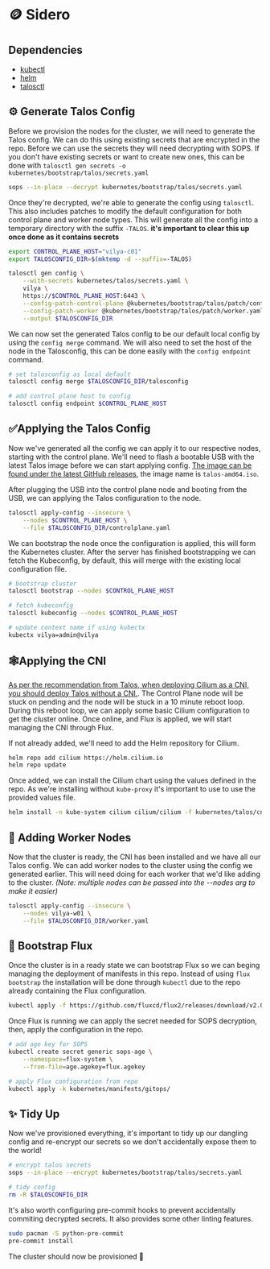 # 🪙 Sidero

## Dependencies

- [kubectl](https://kubernetes.io/docs/tasks/tools/install-kubectl-linux/)
- [helm](https://helm.sh/docs/helm/helm_install/)
- [talosctl](https://www.talos.dev/v1.4/learn-more/talosctl/)

## ⚙️ Generate Talos Config

Before we provision the nodes for the cluster, we will need to generate the Talos config. We can do this using existing secrets that are encrypted in the repo. Before we can use the secrets they will need decrypting with SOPS. If you don't have existing secrets or want to create new ones, this can be done with `talosctl gen secrets -o kubernetes/bootstrap/talos/secrets.yaml`

```bash
sops --in-place --decrypt kubernetes/bootstrap/talos/secrets.yaml
```

Once they're decrypted, we're able to generate the config using `talosctl`. This also includes patches to modify the default configuration for both control plane and worker node types. This will generate all the config into a temporary directory with the suffix `-TALOS`. **it's important to clear this up once done as it contains secrets**

```bash
export CONTROL_PLANE_HOST="vilya-c01"
export TALOSCONFIG_DIR=$(mktemp -d --suffix=-TALOS)

talosctl gen config \
    --with-secrets kubernetes/talos/secrets.yaml \
    vilya \
    https://$CONTROL_PLANE_HOST:6443 \
    --config-patch-control-plane @kubernetes/bootstrap/talos/patch/control-plane.yaml \
    --config-patch-worker @kubernetes/bootstrap/talos/patch/worker.yaml \
    --output $TALOSCONFIG_DIR
```

We can now set the generated Talos config to be our default local config by using the `config merge` command. We will also need to set the host of the node in the Talosconfig, this can be done easily with the `config endpoint` command.

```bash
# set talosconfig as local default
talosctl config merge $TALOSCONFIG_DIR/talosconfig

# add control plane host to config
talosctl config endpoint $CONTROL_PLANE_HOST
```

## ✅Applying the Talos Config

Now we've generated all the config we can apply it to our respective nodes, starting with the control plane. We'll need to flash a bootable USB with the latest Talos image before we can start applying config. [The image can be found under the latest GitHub releases](https://github.com/siderolabs/talos/releases/latest), the image name is `talos-amd64.iso`.

After plugging the USB into the control plane node and booting from the USB, we can applying the Talos configuration to the node.

```bash
talosctl apply-config --insecure \
    --nodes $CONTROL_PLANE_HOST \
    --file $TALOSCONFIG_DIR/controlplane.yaml
```

We can bootstrap the node once the configuration is applied, this will form the Kubernetes cluster. After the server has finished bootstrapping we can fetch the Kubeconfig, by default, this will merge with the existing local configuration file.

```bash
# bootstrap cluster
talosctl bootstrap --nodes $CONTROL_PLANE_HOST

# fetch kubeconfig
talosctl kubeconfig --nodes $CONTROL_PLANE_HOST

# update context name if using kubectx
kubectx vilya=admin@vilya
```

## 🕸Applying the CNI

[As per the recommendation from Talos, when deploying Cilium as a CNI, you should deploy Talos without a CNI.](https://www.talos.dev/v1.4/kubernetes-guides/network/deploying-cilium/). The Control Plane node will be stuck on pending and the node will be stuck in a 10 minute reboot loop. During this reboot loop, we can apply some basic Cilium configuration to get the cluster online. Once online, and Flux is applied, we will start managing the CNI through Flux.

If not already added, we'll need to add the Helm repository for Cilium.

```bash
helm repo add cilium https://helm.cilium.io
helm repo update
```

Once added, we can install the Cilium chart using the values defined in the repo. As we're installing without `kube-proxy` it's important to use to use the provided values file.

```bash
helm install -n kube-system cilium cilium/cilium -f kubernetes/talos/cni/cilium-values.yaml
```

## 💼 Adding Worker Nodes

Now that the cluster is ready, the CNI has been installed and we have all our Talos config. We can add worker nodes to the cluster using the config we generated earlier. This will need doing for each worker that we'd like adding to the cluster. _(Note: multiple nodes can be passed into the --nodes arg to make it easier)_

```bash
talosctl apply-config --insecure \
    --nodes vilya-w01 \
    --file $TALOSCONFIG_DIR/worker.yaml
```

## 👞 Bootstrap Flux

Once the cluster is in a ready state we can bootstrap Flux so we can beging managing the deployment of manifests in this repo. Instead of using `flux bootstrap` the installation will be done through `kubectl` due to the repo already containing the Flux configuration.

```bash
kubectl apply -f https://github.com/fluxcd/flux2/releases/download/v2.0.1/install.yaml
```

Once Flux is running we can apply the secret needed for SOPS decryption, then, apply the configuration in the repo.

```bash
# add age key for SOPS
kubectl create secret generic sops-age \
    --namespace=flux-system \
    --from-file=age.agekey=flux.agekey

# apply Flux configuration from repo
kubectl apply -k kubernetes/manifests/gitops/
```

## ✨ Tidy Up

Now we've provisioned everything, it's important to tidy up our dangling config and re-encrypt our secrets so we don't accidentally expose them to the world!

```bash
# encrypt talos secrets
sops --in-place --encrypt kubernetes/bootstrap/talos/secrets.yaml

# tidy config
rm -R $TALOSCONFIG_DIR
```

It's also worth configuring pre-commit hooks to prevent accidentally commiting decrypted secrets. It also provides some other linting features.

```bash
sudo pacman -S python-pre-commit
pre-commit install
```

The cluster should now be provisioned 🎉
